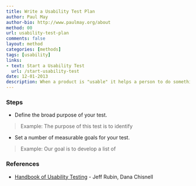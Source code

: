 ```yaml
---
title: Write a Usability Test Plan
author: Paul May
author-bio: http://www.paulmay.org/about
method: 00
url: usability-test-plan
comments: false
layout: method
categories: [methods]
tags: [usability]
links:
- text: Start a Usability Test
  url: /start-usability-test
date: 12-01-2013
description: When a product is "usable" it helps a person to do something with as little fuss or frustration as possible. One way to check that a product is usable is to observe a person as they use the product while describing what they're doing and why - thinking aloud. After the test you can then make changes to your product to iron out anything that caused problems for the tester. This is a usability test. Usability testing requires some planning, so in this method I describe the steps that I go to write a usability test plan document.
---
```

### Steps
* Define the broad purpose of your test. 
> Example: The purpose of this test is to identify
* Set a number of measurable goals for your test.
> Example: Our goal is to develop a list of 

### References
* [Handbook of Usability Testing](http://www.amazon.com/Handbook-Usability-Testing-Conduct-Effective/dp/0470185481) - Jeff Rubin, Dana Chisnell
